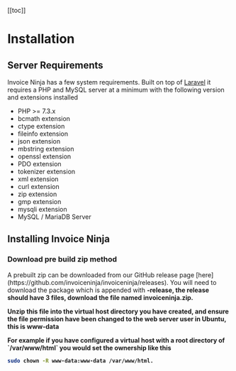 [[toc]]

# Installation

## Server Requirements

<p>Invoice Ninja has a few system requirements. Built on top of <a href="www.laravel.com/docs/">Laravel</a> it requires a PHP and MySQL server at a minimum with the following version and extensions installed</p> 

* PHP >= 7.3.x
* bcmath extension
* ctype extension
* fileinfo extension
* json extension
* mbstring extension
* openssl extension
* PDO extension
* tokenizer extension
* xml extension
* curl extension
* zip extension
* gmp extension
* mysqli extension
* MySQL / MariaDB Server

## Installing Invoice Ninja

### Download pre build zip method

<p>A prebuilt zip can be downloaded from our GitHub release page [here](https://github.com/invoiceninja/invoiceninja/releases)</a>. You will 
need to download the package which is appended with <b>-release<b>, the release should have 3 files, download the file named invoiceninja.zip.</p>

<p>Unzip this file into the virtual host directory you have created, and ensure the file permission have been changed to the web server user in Ubuntu, this is www-data<p>

<p>For example if you have configured a virtual host with a root directory of `/var/www/html` you would set the ownership like this</p>

```bash
sudo chown -R www-data:www-data /var/www/html.
```